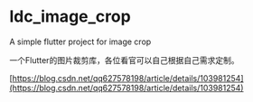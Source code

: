 # ldc_image_crop
A simple flutter project for image crop

一个Flutter的图片裁剪库，各位看官可以自己根据自己需求定制。

[https://blog.csdn.net/qq627578198/article/details/103981254](https://blog.csdn.net/qq627578198/article/details/103981254)

